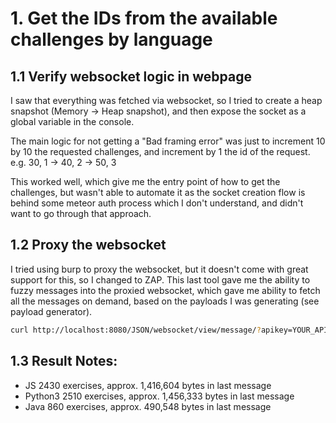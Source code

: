 # 1. Get the IDs from the available challenges by language

## 1.1 Verify websocket logic in webpage

I saw that everything was fetched via websocket, so I tried to create a heap snapshot (Memory -> Heap snapshot), and then expose the socket as a global variable in the console.

The main logic for not getting a "Bad framing error" was just to increment 10 by 10 the requested challenges, and increment by 1 the id of the request. e.g. 30, 1 -> 40, 2 -> 50, 3

This worked well, which give me the entry point of how to get the challenges, but wasn't able to automate it as the socket creation flow is behind some meteor auth process which I don't understand, and didn't want to go through that approach.

## 1.2 Proxy the websocket

I tried using burp to proxy the websocket, but it doesn't come with great support for this, so I changed to ZAP. This last tool gave me the ability to fuzzy messages into the proxied websocket, which gave me ability to fetch all the messages on demand, based on the payloads I was generating (see payload generator).

```bash
curl http://localhost:8080/JSON/websocket/view/message/?apikey=YOUR_API_KEY&channelId=2&messageId=30 > v2/1_get_indexes/raw_results/sample_indexes_payload_result.txt
```

## 1.3 Result Notes:

- JS 2430 exercises, approx. 1,416,604 bytes in last message
- Python3 2510 exercises, approx. 1,456,333 bytes in last message
- Java 860 exercises, approx. 490,548 bytes in last message
